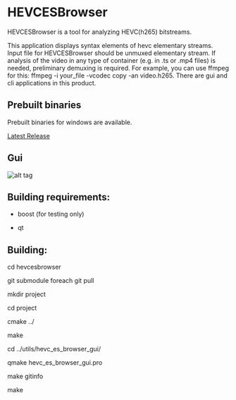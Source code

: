 HEVCESBrowser
==========

HEVCESBrowser is a tool for analyzing HEVC(h265) bitstreams.


This application displays syntax elements of hevc elementary streams. Input file for HEVCESBrowser should be unmuxed elementary stream. If analysis of the video in any type of container (e.g. in .ts or .mp4 files) is needed, preliminary demuxing is required. For example, you can use ffmpeg for this: ffmpeg -i your_file -vcodec copy -an video.h265. There are gui and cli applications in this product.


Prebuilt binaries
-----

Prebuilt binaries for windows are available.

[Latest Release](https://github.com/virinext/hevcesbrowser/releases/latest)



Gui
-----

![alt tag](https://cloud.githubusercontent.com/assets/10683398/6995983/2f0a3974-db20-11e4-8d8f-cd6db7a954c4.png)


Building requirements:
-----

* boost (for testing only)

* qt



Building:
-----

cd hevcesbrowser

git submodule foreach git pull

mkdir project

cd project

cmake ../

make 

cd ../utils/hevc_es_browser_gui/

qmake hevc_es_browser_gui.pro

make gitinfo

make

